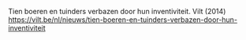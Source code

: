 Tien boeren en tuinders verbazen door hun inventiviteit. Vilt (2014) https://vilt.be/nl/nieuws/tien-boeren-en-tuinders-verbazen-door-hun-inventiviteit